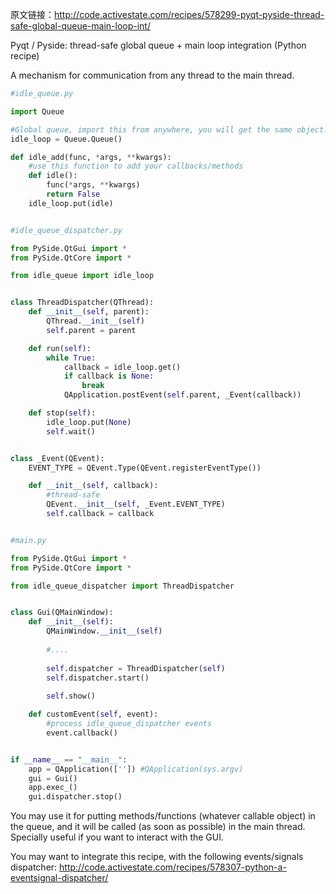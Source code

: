 原文链接：http://code.activestate.com/recipes/578299-pyqt-pyside-thread-safe-global-queue-main-loop-int/  

Pyqt / Pyside: thread-safe global queue + main loop integration (Python recipe)  


A mechanism for communication from any thread to the main thread.  

```python
#idle_queue.py

import Queue

#Global queue, import this from anywhere, you will get the same object.
idle_loop = Queue.Queue()

def idle_add(func, *args, **kwargs):
    #use this function to add your callbacks/methods
    def idle():
        func(*args, **kwargs)
        return False
    idle_loop.put(idle)


#idle_queue_dispatcher.py

from PySide.QtGui import *
from PySide.QtCore import *

from idle_queue import idle_loop


class ThreadDispatcher(QThread):
    def __init__(self, parent):
        QThread.__init__(self)
        self.parent = parent

    def run(self):
        while True:
            callback = idle_loop.get()
            if callback is None:
                break
            QApplication.postEvent(self.parent, _Event(callback))

    def stop(self):
        idle_loop.put(None)
        self.wait()


class _Event(QEvent):
    EVENT_TYPE = QEvent.Type(QEvent.registerEventType())

    def __init__(self, callback):
        #thread-safe
        QEvent.__init__(self, _Event.EVENT_TYPE)
        self.callback = callback


#main.py

from PySide.QtGui import *
from PySide.QtCore import *

from idle_queue_dispatcher import ThreadDispatcher


class Gui(QMainWindow):
    def __init__(self):
        QMainWindow.__init__(self)
        
        #....
        
        self.dispatcher = ThreadDispatcher(self)
        self.dispatcher.start()
        
        self.show()

    def customEvent(self, event):
        #process idle_queue_dispatcher events
        event.callback()


if __name__ == "__main__":
    app = QApplication(['']) #QApplication(sys.argv)
    gui = Gui()
    app.exec_()
    gui.dispatcher.stop()
```

You may use it for putting methods/functions (whatever callable object) in the queue, and it will be called (as soon as possible) in the main thread. Specially useful if you want to interact with the GUI.  

You may want to integrate this recipe, with the following events/signals dispatcher: http://code.activestate.com/recipes/578307-python-a-eventsignal-dispatcher/  

